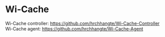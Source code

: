 # Wi-Cache

Wi-Cache controller: https://github.com/hrchhangte/Wi-Cache-Controller \
Wi-Cache agent: https://github.com/hrchhangte/Wi-Cache-Agent
